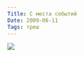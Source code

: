 ```yaml
---
Title: С места событий
Date: 2009-06-11
Tags: треш
---
```


<a href="http://picasaweb.google.com/lh/photo/n-at7JiPW478MfgWiwqIlw?feat=directlink"><img src="http://lh3.ggpht.com/_KZsoshYV_T8/SjDkzUtd3PI/AAAAAAAAA3Q/8VrAGJNW0rk/s800/yo.jpg" /></a>
